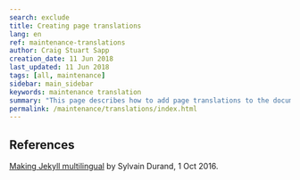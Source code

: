 ```yaml
---
search: exclude
title: Creating page translations
lang: en
ref: maintenance-translations
author: Craig Stuart Sapp
creation_date: 11 Jun 2018
last_updated: 11 Jun 2018
tags: [all, maintenance]
sidebar: main_sidebar
keywords: maintenance translation 
summary: "This page describes how to add page translations to the documentation."
permalink: /maintenance/translations/index.html
---
```





## References ##

[Making Jekyll multilingual](https://www.sylvaindurand.org/making-jekyll-multilingual) by Sylvain Durand, 1 Oct 2016.


